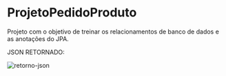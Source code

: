 # ProjetoPedidoProduto
Projeto com o objetivo de treinar os relacionamentos de banco de dados e as anotações do JPA.



JSON RETORNADO:




![retorno-json](https://user-images.githubusercontent.com/65620874/153779572-c8cc7f12-daa5-468a-9f9a-df8f41d7315e.png)
